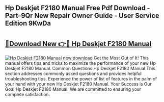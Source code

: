 ## Hp Deskjet F2180 Manual Free Pdf Download - Part-9Qr New Repair Owner Guide - User Service Edition 9KwDa

# <h2><a href="http://bc9935.oget.top/?id=Hp+Deskjet+F2180+Manual">🔗Download New 👉🔴 Hp Deskjet F2180 Manual</a></h2>

[![Hp Deskjet F2180 Manual new download](https://i.imgur.com/5g1atiW.png)](http://bc9935.oget.top/?id=Hp+Deskjet+F2180+Manual)
Get the Most Out of It! This manual offers tips and tricks to maximize the performance of your new Hp Deskjet F2180 Manual. Common Questions Hp Deskjet F2180 Manual This section addresses commonly asked questions and provides helpful troubleshooting tips. Experience the power of list of features in the palm of your hand with your new Hp Deskjet F2180 Manual. Your Success is Our Goal Hp Deskjet F2180 Manual. We are committed to ensuring your complete satisfaction.
